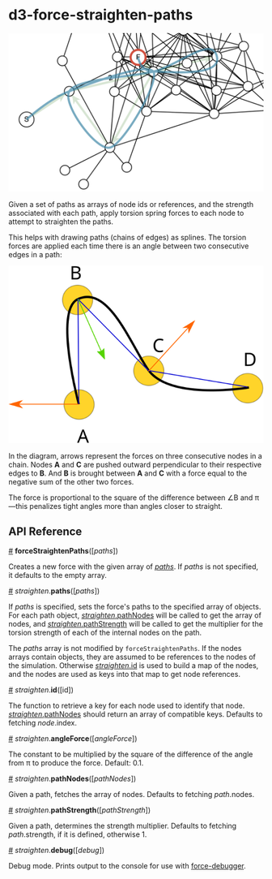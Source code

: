 # d3-force-straighten-paths

![teaser image](./teaser.png)

Given a set of paths as arrays of node ids or references, and the strength associated
with each path, apply torsion spring forces to each node to attempt to straighten the
paths.

This helps with drawing paths (chains of edges) as splines. The torsion forces are
applied each time there is an angle between two consecutive edges in a path:

![torsion forces straightening 3 nodes](./path-forces.svg)

In the diagram, arrows represent the forces on three consecutive nodes in a
chain. Nodes **A** and **C** are pushed outward perpendicular to their respective
edges to **B**. And **B** is brought between **A** and **C** with a force equal to
the negative sum of the other two forces.

The force is proportional to the square of the difference between &#x2220;B and
&#960;&mdash;this penalizes tight angles more than angles closer to straight.

## API Reference

<a name="forceStraightenPaths" href="#forceStraightenPaths">#</a>
<b>forceStraightenPaths</b>([<i>paths</i>])

Creates a new force with the given array of
[*paths*](#forceStraightenPaths_paths). If *paths* is not specified, it defaults to
the empty array.

<a name="forceStraightenPaths_paths" href="#forceStraightenPaths_paths">#</a>
<i>straighten</i>.<b>paths</b>([<i>paths</i>])

If *paths* is specified, sets the force's paths to the specified array of
objects. For each path object,
[*straighten*.pathNodes](#forceStraightenPaths_pathNodes) will be called to get the
array of nodes, and [*straighten*.pathStrength](#forceStraightenPaths_pathStrength)
will be called to get the multiplier for the torsion strength of each of the internal
nodes on the path.

The *paths* array is not modified by `forceStraightenPaths`. If the nodes arrays
contain objects, they are assumed to be references to the nodes of the
simulation. Otherwise [*straighten*.id](#forceStraightenPaths_id) is used to build a
map of the nodes, and the nodes are used as keys into that map to get node
references.

<a name="forceStraightenPaths_id" href="#forceStraightenPaths_id">#</a>
<i>straighten</i>.<b>id</b>([id])

The function to retrieve a key for each node used to identify that
node. [*straighten*.pathNodes](#forceStraightenPaths_pathNodes) should return an
array of compatible keys. Defaults to fetching *node*.index.

<a name="forceStraightenPaths_angleForce" href="#forceStraightenPaths_angleForce">#</a>
<i>straighten</i>.<b>angleForce</b>([<i>angleForce</i>])

The constant to be multiplied by the square of the difference of the angle from
&#960; to produce the force. Default: 0.1.

<a name="forceStraightenPathNodes_pathNodes" href="#forceStraightenPaths_pathNodes">#</a>
<i>straighten</i>.<b>pathNodes</b>([<i>pathNodes</i>])

Given a path, fetches the array of nodes. Defaults to fetching *path*.nodes.

<a name="forceStraightenPaths_pathStrength" href="#forceStraightenPaths_pathStrength">#</a>
<i>straighten</i>.<b>pathStrength</b>([<i>pathStrength</i>])

Given a path, determines the strength multiplier. Defaults to fetching
*path*.strength, if it is defined, otherwise 1.

<a name="forceStraightenPaths_debug" href="#forceStraightenPaths_debug">#</a>
<i>straighten</i>.<b>debug</b>([<i>debug</i>])

Debug mode. Prints output to the console for use with [force-debugger](https://github.com/gordonwoodhull/force-debugger).
